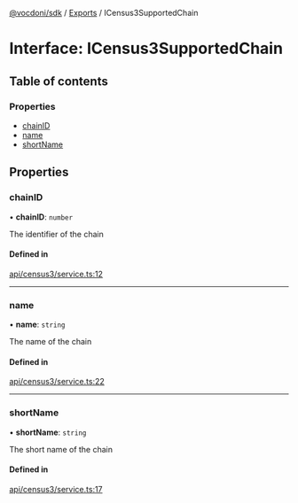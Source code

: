 [@vocdoni/sdk](/sdk) / [Exports](../modules) / ICensus3SupportedChain

# Interface: ICensus3SupportedChain

## Table of contents

### Properties

- [chainID](ICensus3SupportedChain#chainid)
- [name](ICensus3SupportedChain#name)
- [shortName](ICensus3SupportedChain#shortname)

## Properties

### chainID

• **chainID**: `number`

The identifier of the chain

#### Defined in

[api/census3/service.ts:12](https://github.com/vocdoni/vocdoni-sdk/blob/9e24a20/src/api/census3/service.ts#L12)

___

### name

• **name**: `string`

The name of the chain

#### Defined in

[api/census3/service.ts:22](https://github.com/vocdoni/vocdoni-sdk/blob/9e24a20/src/api/census3/service.ts#L22)

___

### shortName

• **shortName**: `string`

The short name of the chain

#### Defined in

[api/census3/service.ts:17](https://github.com/vocdoni/vocdoni-sdk/blob/9e24a20/src/api/census3/service.ts#L17)
